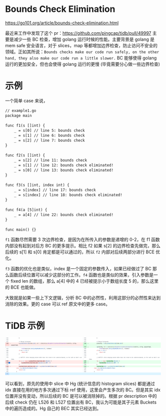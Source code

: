 # Bounds Check Elimination
https://go101.org/article/bounds-check-elimination.html

最近来工作中发现了这个 pr：https://github.com/pingcap/tidb/pull/49997 主要是减少一些 BC 检查，增加 golang 运行时候的性能。主要背景是 golang 是 mem safe 安全语言，对于 slices，map 等都增加边界检查，防止访问不安全的领域。正如其所说：`Bounds checks make our code run safely, on the other hand, they also make our code run a little slower.` BC 能够使得 golang 运行的更加安全，但也会使得 golang 运行的更慢 (毕竟需要分心做一些边界检查)

# 示例

一个简单 case 来说，
```golang
// example1.go
package main

func f1(s []int) {
	_ = s[0] // line 5: bounds check
	_ = s[1] // line 6: bounds check
	_ = s[2] // line 7: bounds check
}

func f2(s []int) {
	_ = s[2] // line 11: bounds check
	_ = s[1] // line 12: bounds check eliminated!
	_ = s[0] // line 13: bounds check eliminated!
}

func f3(s []int, index int) {
	_ = s[index] // line 17: bounds check
	_ = s[index] // line 18: bounds check eliminated!
}

func f4(a [5]int) {
	_ = a[4] // line 22: bounds check eliminated!
}

func main() {}
```

`f1` 函数尽然需要 3 次边界检查，是因为在所传入的参数是递增的 0-2，在 f1 函数内部没有起到对后方 BC 的更多提示。相比 f2 如果 s[2] 的边界检查先做完，那么后续的 s[1] 和 s[0] 肯定都是可以通过的，所以 `f2` 内部对后续两部分进行 BCE 优化。

`f3` 函数的优化也是类似，index 是一个固定的参数传入，如果已经做过了 BC 那么函数后续位置可以减少这部分的工作。`f4` 函数也是类似的效果，引入参数是一个 fixed len 的数组，那么 a[4] 中的 4 已经被提示小于数组长度 5 的，那么这里的 BCE 也能做。

大致就是如果一些上下文逻辑，分析 BC 中的必然性，利用这部分的必然性来达到消除的效果。更的 case 可以 ref 原文中的更多 case。

# TiDB 示例
![img.png](img.png)

可以看到，原先的使用中 slice 中 Hg (统计信息的 histogram slices) 都是通过 idx 直接在用的地方多次通过下标 ref 使用，这里会产生多次的 BC。但是其实 idx 位置并没有变动，所以后续的 BC 是可以被消除掉的。根据 pr description 中的后续 check 仍在 L526 和 L527 位置出有 BC，我认为可能是其子元素 Buckets 中的遍历造成的。Hg 自己的 BEC 其实已经达到。